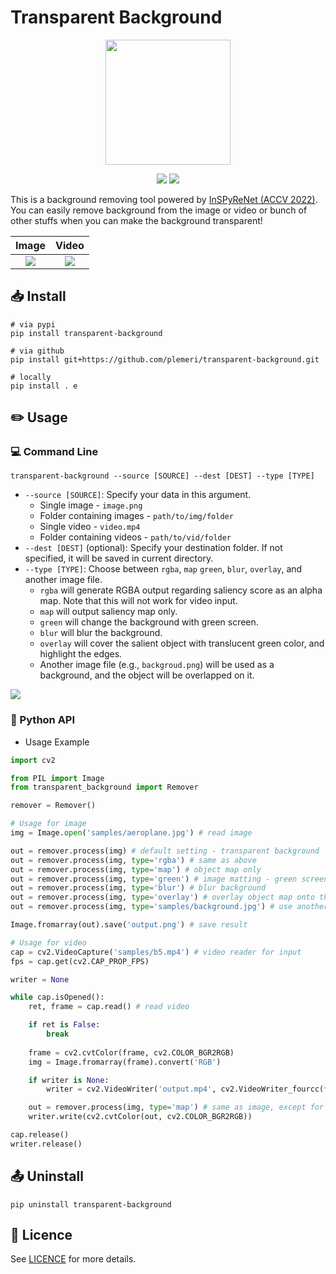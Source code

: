 # Transparent Background

<p align="center">
    <img src=https://github.com/plemeri/transparent-background/blob/main/figures/logo.png width=200px>
</p>
<p align="center">
    <a href="https://github.com/plemeri/transparent-background/blob/main/LICENSE"><img  src="https://img.shields.io/badge/license-MIT-blue"></a>
    <a href="https://pypi.org/project/transparent-background/"><image src="https://badge.fury.io/py/transparent-background.svg"></a>
</p>

This is a background removing tool powered by [InSPyReNet (ACCV 2022)](https://github.com/plemeri/InSPyReNet.git). You can easily remove background from the image or video or bunch of other stuffs when you can make the background transparent!

Image | Video
:-:|:-:
<img src=./figures/demo_aeroplane.gif > | <img src=./figures/demo_b5.gif >

## :inbox_tray: Install

```
# via pypi
pip install transparent-background

# via github
pip install git+https://github.com/plemeri/transparent-background.git

# locally
pip install . e
```

## :pencil2: Usage

### :computer: Command Line

```
transparent-background --source [SOURCE] --dest [DEST] --type [TYPE]
```
* `--source [SOURCE]`: Specify your data in this argument.
    * Single image - `image.png`
    * Folder containing images - `path/to/img/folder`
    * Single video - `video.mp4`
    * Folder containing videos - `path/to/vid/folder`
* `--dest [DEST]` (optional): Specify your destination folder. If not specified, it will be saved in current directory.
* `--type [TYPE]`: Choose between `rgba`, `map` `green`, `blur`, `overlay`, and another image file.
    * `rgba` will generate RGBA output regarding saliency score as an alpha map. Note that this will not work for video input. 
    * `map` will output saliency map only. 
    * `green` will change the background with green screen. 
    * `blur` will blur the background.
    * `overlay` will cover the salient object with translucent green color, and highlight the edges.
    * Another image file (e.g., `backgroud.png`) will be used as a background, and the object will be overlapped on it.

<p>
    <img src=./figures/demo_type.png >
</p>
    
### :crystal_ball: Python API
* Usage Example
```python
import cv2

from PIL import Image
from transparent_background import Remover

remover = Remover()

# Usage for image
img = Image.open('samples/aeroplane.jpg') # read image

out = remover.process(img) # default setting - transparent background
out = remover.process(img, type='rgba') # same as above
out = remover.process(img, type='map') # object map only
out = remover.process(img, type='green') # image matting - green screen
out = remover.process(img, type='blur') # blur background
out = remover.process(img, type='overlay') # overlay object map onto the image
out = remover.process(img, type='samples/background.jpg') # use another image as a background

Image.fromarray(out).save('output.png') # save result

# Usage for video
cap = cv2.VideoCapture('samples/b5.mp4') # video reader for input
fps = cap.get(cv2.CAP_PROP_FPS)

writer = None

while cap.isOpened():
    ret, frame = cap.read() # read video

    if ret is False:
        break
        
    frame = cv2.cvtColor(frame, cv2.COLOR_BGR2RGB) 
    img = Image.fromarray(frame).convert('RGB')

    if writer is None:
        writer = cv2.VideoWriter('output.mp4', cv2.VideoWriter_fourcc(*'mp4v'), fps, img.size) # video writer for output

    out = remover.process(img, type='map') # same as image, except for 'rgba' which is not for video.
    writer.write(cv2.cvtColor(out, cv2.COLOR_BGR2RGB))

cap.release()
writer.release()
```


## :outbox_tray: Uninstall

```
pip uninstall transparent-background
```

## :page_facing_up: Licence

See [LICENCE](https://github.com/plemeri/transparent-background/blob/main/LICENSE) for more details.
